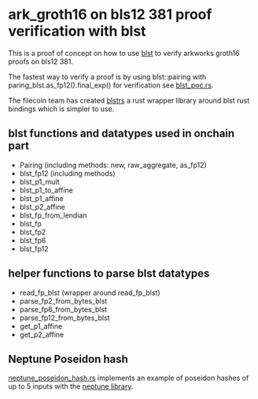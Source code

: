 # ark_groth16 on bls12 381 proof verification with blst

This is a proof of concept on how to use [blst](https://github.com/supranational/blst) to verify arkworks groth16 proofs on bls12 381.

The fastest way to verify a proof is by using blst::pairing with paring_blst.as_fp12().final_exp() for verification see [blst_poc.rs](https://github.com/ananas-block/).

The filecoin team has created [blstrs](https://github.com/filecoin-project/blstrs) a rust wrapper library around blst rust bindings which is simpler to use.

## blst functions and datatypes used in onchain part
- Pairing (including methods: new, raw_aggregate, as_fp12)
- blst_fp12 (including methods)
- blst_p1_mult
- blst_p1_to_affine
- blst_p1_affine
- blst_p2_affine
- blst_fp_from_lendian
- blst_fp
- blst_fp2
- blst_fp6
- blst_fp12

## helper functions to parse blst datatypes
- read_fp_blst (wrapper around read_fp_blst)
- parse_fp2_from_bytes_blst
- parse_fp6_from_bytes_blst
- parse_fp12_from_bytes_blst
- get_p1_affine
- get_p2_affine

## Neptune Poseidon hash
[neptune_poseidon_hash.rs]() implements an example of poseidon hashes of up to 5 inputs with the [neptune library](https://github.com/filecoin-project/neptune).
